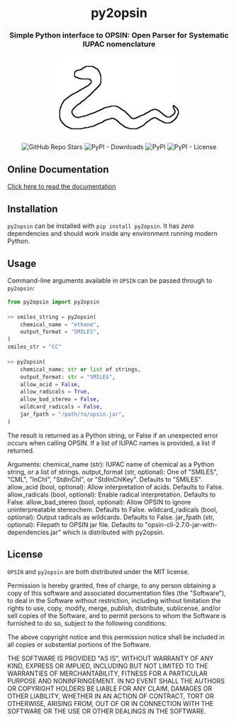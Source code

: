 <h1 align="center">py2opsin</h1> 
<h3 align="center">Simple Python interface to OPSIN: Open Parser for Systematic IUPAC nomenclature</h3>

<p align="center">  
  <img alt="py2opsinlogo" src="https://github.com/JacksonBurns/py2opsin/blob/main/py2opsin_logo.png">
</p> 
<p align="center">
  <img alt="GitHub Repo Stars" src="https://img.shields.io/github/stars/JacksonBurns/py2opsin?style=social">
  <img alt="PyPI - Downloads" src="https://img.shields.io/pypi/dm/py2opsin">
  <img alt="PyPI" src="https://img.shields.io/pypi/v/py2opsin">
  <img alt="PyPI - License" src="https://img.shields.io/github/license/JacksonBurns/py2opsin">
</p>

## Online Documentation
[Click here to read the documentation](https://JacksonBurns.github.io/py2opsin/)

## Installation
`py2opsin` can be installed with `pip install py2opsin`. It has _zero_ dependencies and should work inside any environment running modern Python.

## Usage
Command-line arguments available in `OPSIN` can be passed through to `py2opsin`:

```python
from py2opsin import py2opsin

>> smiles_string = py2opsin(
    chemical_name = "ethane",
    output_format = "SMILES",
)
smiles_str = "CC"

>> py2opsin(
    chemical_name: str or list of strings,
    output_format: str = "SMILES",
    allow_acid = False,
    allow_radicals = True,
    allow_bad_stereo = False,
    wildcard_radicals = False,
    jar_fpath = "/path/to/opsin.jar",
)
```

The result is returned as a Python string, or False if an unexpected error occurs when calling OPSIN. If a list of IUPAC names is provided, a list if returned.

Arguments:
    chemical_name (str): IUPAC name of chemical as a Python string, or a list of strings.
    output_format (str, optional): One of "SMILES", "CML", "InChI", "StdInChI", or "StdInChIKey". Defaults to "SMILES".
    allow_acid (bool, optional): Allow interpretation of acids. Defaults to False.
    allow_radicals (bool, optional): Enable radical interpretation. Defaults to False.
    allow_bad_stereo (bool, optional): Allow OPSIN to ignore uninterpreatable stereochem. Defaults to False.
    wildcard_radicals (bool, optional): Output radicals as wildcards. Defaults to False.
    jar_fpath (str, optional): Filepath to OPSIN jar file. Defaults to "opsin-cli-2.7.0-jar-with-dependencies.jar" which is distributed with py2opsin.

## License
`OPSIN` and `py2opsin` are both distributed under the MIT license.

Permission is hereby granted, free of charge, to any person obtaining a copy
of this software and associated documentation files (the "Software"), to deal
in the Software without restriction, including without limitation the rights
to use, copy, modify, merge, publish, distribute, sublicense, and/or sell
copies of the Software, and to permit persons to whom the Software is
furnished to do so, subject to the following conditions:

The above copyright notice and this permission notice shall be included in all
copies or substantial portions of the Software.

THE SOFTWARE IS PROVIDED "AS IS", WITHOUT WARRANTY OF ANY KIND, EXPRESS OR
IMPLIED, INCLUDING BUT NOT LIMITED TO THE WARRANTIES OF MERCHANTABILITY,
FITNESS FOR A PARTICULAR PURPOSE AND NONINFRINGEMENT. IN NO EVENT SHALL THE
AUTHORS OR COPYRIGHT HOLDERS BE LIABLE FOR ANY CLAIM, DAMAGES OR OTHER
LIABILITY, WHETHER IN AN ACTION OF CONTRACT, TORT OR OTHERWISE, ARISING FROM,
OUT OF OR IN CONNECTION WITH THE SOFTWARE OR THE USE OR OTHER DEALINGS IN THE
SOFTWARE.